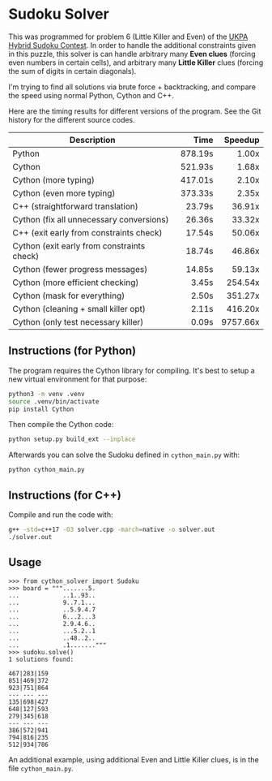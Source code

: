 # Sudoku Solver

This was programmed for problem 6 (Little Killer and Even) of the [UKPA Hybrid Sudoku Contest](https://ukpuzzles.org/contests.php?contestid=56).
In order to handle the additional constraints given in this puzzle, this solver is can handle arbitrary many **Even clues** (forcing even numbers in certain cells), and arbitrary many **Little Killer** clues (forcing the sum of digits in certain diagonals).

I'm trying to find all solutions via brute force + backtracking, and compare the speed using normal Python, Cython and C++.

Here are the timing results for different versions of the program. See the Git history for the different source codes.

| Description                                | Time            | Speedup  |
| ------------------------------------------ | --------------: | -------: |
| Python                                     | 878.19s         | 1.00x    |
| Cython                                     | 521.93s         | 1.68x    |
| Cython (more typing)                       | 417.01s         | 2.10x    |
| Cython (even more typing)                  | 373.33s         | 2.35x    |
| C++ (straightforward translation)          | 23.79s          | 36.91x   |
| Cython (fix all unnecessary conversions)   | 26.36s          | 33.32x   |
| C++ (exit early from constraints check)    | 17.54s          | 50.06x   |
| Cython (exit early from constraints check) | 18.74s          | 46.86x   |
| Cython (fewer progress messages)           | 14.85s          | 59.13x   |
| Cython (more efficient checking)           | 3.45s           | 254.54x  |
| Cython (mask for everything)               | 2.50s           | 351.27x  |
| Cython (cleaning + small killer opt)       | 2.11s           | 416.20x  |
| Cython (only test necessary killer)        | 0.09s           | 9757.66x |

## Instructions (for Python)

The program requires the Cython library for compiling. It's best to setup a new virtual environment for that purpose:

```sh
python3 -m venv .venv
source .venv/bin/activate
pip install Cython
```

Then compile the Cython code:

```sh
python setup.py build_ext --inplace
```

Afterwards you can solve the Sudoku defined in `cython_main.py` with:

```sh
python cython_main.py
```

## Instructions (for C++)

Compile and run the code with:

```sh
g++ -std=c++17 -O3 solver.cpp -march=native -o solver.out
./solver.out
```

## Usage

```
>>> from cython_solver import Sudoku
>>> board = """.......5.
...            ..1..93..
...            9..7.1...
...            ..5.9.4.7
...            6...2...3
...            2.9.4.6..
...            ...5.2..1
...            ..48..2..
...            .1......."""
>>> sudoku.solve()
1 solutions found:

467|283|159
851|469|372
923|751|864
--- --- ---
135|698|427
648|127|593
279|345|618
--- --- ---
386|572|941
794|816|235
512|934|786
```

An additional example, using additional Even and Little Killer clues, is in the file `cython_main.py`.
